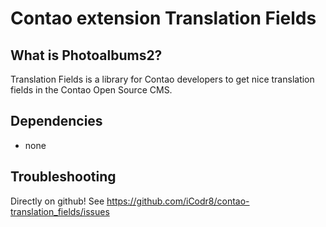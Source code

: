 # Contao extension Translation Fields #
## What is Photoalbums2? ##
Translation Fields is a library for Contao developers to get nice translation fields in the Contao Open Source CMS.

## Dependencies ##
- none

## Troubleshooting ##
Directly on github! See https://github.com/iCodr8/contao-translation_fields/issues
